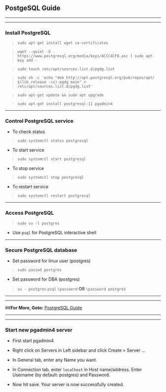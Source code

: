 ## PostgeSQL Guide

***

***

### Install PostgreSQL
> `sudo apt-get install wget ca-certificates`

> `wget --quiet -O - https://www.postgresql.org/media/keys/ACCC4CF8.asc | sudo apt-key add -`

> `sudo touch /etc/apt/sources.list.d/pgdg.list`

> `sudo sh -c 'echo "deb http://apt.postgresql.org/pub/repos/apt/ $(lsb_release -cs)-pgdg main" > /etc/apt/sources.list.d/pgdg.list'`

> `sudo apt-get update && sudo apt upgrade`

> `sudo apt-get install postgresql-11 pgadmin4`


***

### Control PostgreSQL service
* To check status

> `sudo systemctl status postgresql`

* To start service

> `sudo systemctl start postgresql`

* To stop service

> `sudo systemctl stop postgresql`

* To restart service

> `sudo systemctl restart postgresql`


***

### Access PostgreSQL
> `sudo su -l postgres`

* Use `psql` for PostgreSQL interactive shell


***

### Secure PostgreSQL database
* Set password for linux user (postgres)

> `sudo passwd postgres`

* Set password for DBA (postgres)

> `su - postgres`
`psql`
`\password` **OR** `\password postgres`


***

***

##**For More, Goto:** [PostgreSQL Guide](https://www.itzgeek.com/how-tos/linux/ubuntu-how-tos/how-to-install-postgresql-10-on-ubuntu-18-04-lts.html)

***

***

### Start new pgadmin4 server
* First start pgadmin4

* Right click on Servers in Left sidebar and click Create > Server ...

* In General tab, enter any Name you want.

* In Connection tab, enter `localhost` in Host name/address. Enter Username (by default: postgres) and Password.

* Now hit save. Your server is now successfully created.





